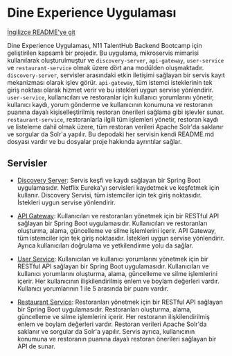 # Dine Experience Uygulaması

[İngilizce README'ye git](README.md)

Dine Experience Uygulaması, N11 TalentHub Backend Bootcamp için geliştirilen kapsamlı bir projedir. Bu uygulama, mikroservis mimarisi kullanılarak oluşturulmuştur ve `discovery-server`, `api-gateway`, `user-service` ve `restaurant-service` olmak üzere dört ana modülden oluşmaktadır. `discovery-server`, servisler arasındaki etkin iletişimi sağlayan bir servis kayıt mekanizması olarak işlev görür. `api-gateway`, tüm istemci isteklerinin tek giriş noktası olarak hizmet verir ve bu istekleri uygun servise yönlendirir. `user-service`, kullanıcıları ve restoranlar için kullanıcı yorumlarını yönetir, kullanıcı kaydı, yorum gönderme ve kullanıcının konumuna ve restoranın puanına dayalı kişiselleştirilmiş restoran önerileri sağlama gibi işlevler sunar. `restaurant-service`, restoranlarla ilgili tüm işlemleri yönetir, restoran kaydı ve listeleme dahil olmak üzere, tüm restoran verileri Apache Solr'da saklanır ve sorgular da Solr'a yapılır. Bu depodaki her servisin kendi README.md dosyası vardır ve bu dosyalar proje hakkında ayrıntılar sağlar.

## Servisler

- [Discovery Server](./discovery-server/README.md): Servis keşfi ve kaydı sağlayan bir Spring Boot uygulamasıdır. Netflix Eureka'yı servisleri kaydetmek ve keşfetmek için kullanır. Discovery Servisi, tüm istemciler için tek giriş noktasıdır. İstekleri uygun servise yönlendirir.

- [API Gateway](./api-gateway/README.md): Kullanıcıları ve restoranları yönetmek için bir RESTful API sağlayan bir Spring Boot uygulamasıdır. Kullanıcıları ve restoranları oluşturma, alama, güncelleme ve silme işlemlerini içerir. API Gateway, tüm istemciler için tek giriş noktasıdır. İstekleri uygun servise yönlendirir. Ayrıca kullanıcıları doğrulama ve yetkilendirme yolu da sağlar.

- [User Service](./user-service/README.md): Kullanıcıları ve kullanıcı yorumlarını yönetmek için bir RESTful API sağlayan bir Spring Boot uygulamasıdır. Kullanıcıları ve kullanıcı yorumlarını oluşturma, alama, güncelleme ve silme işlemlerini içerir. Her kullanıcının ilişkilendirilmiş enlem ve boylam değerleri vardır. Kullanıcı yorumlarının 1 ile 5 arasında bir puanı vardır.

- [Restaurant Service](./restaurant-service/README.md): Restoranları yönetmek için bir RESTful API sağlayan bir Spring Boot uygulamasıdır. Restoranları oluşturma, alama, güncelleme ve silme işlemlerini içerir. Her restoranın ilişkilendirilmiş enlem ve boylam değerleri vardır. Restoran verileri Apache Solr'da saklanır ve sorgular da Solr'a yapılır. Servis ayrıca, kullanıcının konumuna ve restoranın puanına dayalı restoran önerileri sağlayan bir API de sunar.